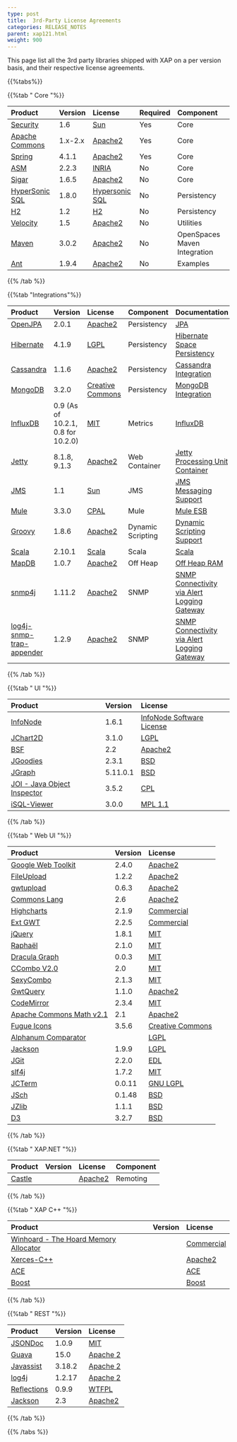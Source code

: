 ```yaml
---
type: post
title:  3rd-Party License Agreements 
categories: RELEASE_NOTES
parent: xap121.html
weight: 900
---
```


This page list all the 3rd party libraries shipped with   XAP on a per version basis, and their respective license agreements.


{{%tabs%}}

{{%tab "  Core "%}}


| Product | Version | License | Required | Component |
|:--------|:--------|:--------|:---------|:----------|
| [Security](http://java.sun.com/products/jsse/) |1.6 | [Sun](http://www.opensource.org/licenses/sunpublic.php) | Yes | Core |
| [Apache Commons](http://jakarta.apache.org/commons/) | 1.x-2.x | [Apache2](http://www.apache.org/licenses/LICENSE-2.0.html) | Yes | Core |
| [Spring](http://www.springframework.org/about) | 4.1.1 | [Apache2](http://www.apache.org/licenses/LICENSE-2.0.html) | Yes | Core |
| [ASM](http://asm.objectweb.org/doc/tutorial.html) | 2.2.3 | [INRIA](http://asm.objectweb.org/license.html) | No | Core |
| [Sigar](http://support.hyperic.com/display/SIGAR/Home) | 1.6.5 | [Apache2](http://support.hyperic.com/display/SIGAR/Home#Home-license) | No | Core |
| [HyperSonic SQL](http://www.hsqldb.org/) | 1.8.0 | [Hypersonic SQL](http://www.hsqldb.org/web/hsqlLicense.html) | No | Persistency |
| [H2](http://www.h2database.com/) | 1.2 | [H2](http://www.h2database.com/html/license.html) | No | Persistency |
| [Velocity](http://velocity.apache.org/) | 1.5 | [Apache2](http://www.apache.org/licenses/LICENSE-2.0.html) | No | Utilities |
| [Maven](http://maven.apache.org/) | 3.0.2| [Apache2](http://maven.apache.org/license.html) | No | OpenSpaces Maven Integration |
| [Ant](http://ant.apache.org/) | 1.9.4 | [Apache2](http://www.apache.org/licenses/LICENSE-2.0.html) | No | Examples |

{{% /tab %}}

{{%tab "Integrations"%}}


| Product | Version | License | Component | Documentation |
|:--------|:--------|:--------|:----------|:--------------|
|[OpenJPA](http://openjpa.apache.org/)      | 2.0.1 | [Apache2](http://openjpa.apache.org/license.html)          | Persistency | [JPA](/xap121/jpa-api-overview.html) |
|[Hibernate](http://www.hibernate.org/orm/) | 4.1.9 | [LGPL](http://hibernate.org/community/license/)            | Persistency | [Hibernate Space Persistency](/xap121/hibernate-space-persistency.html) |
|[Cassandra](http://cassandra.apache.org/)  | 1.1.6 | [Apache2](http://www.apache.org/licenses/LICENSE-2.0.html) |Persistency | [Cassandra Integration](/xap121/cassandra.html) |
|[MongoDB](http://www.mongodb.org/)         | 3.2.0 | [Creative Commons](http://creativecommons.org/licenses/by-nc-sa/3.0/) | Persistency | [MongoDB Integration](/xap121/mongodb.html) |
|[InfluxDB](https://influxdata.com/) | 0.9 (As of 10.2.1, 0.8 for 10.2.0) | [MIT](https://influxdb.com/docs/v0.9/about/licenses.html) | Metrics | [InfluxDB](/xap121adm/metrics-influxdb-reporter.html) |
|[Jetty](http://eclipse.org/jetty/)         | 8.1.8, 9.1.3 | [Apache2](http://www.eclipse.org/jetty/licenses.php) | Web Container | [Jetty Processing Unit Container](/xap121/web-jetty-processing-unit-container.html) |
|[JMS](http://java.sun.com/products/jms/)   | 1.1 | [Sun](http://www.opensource.org/licenses/sunpublic.php) | JMS | [JMS Messaging Support](/xap121/messaging-support.html) |
|[Mule](http://www.mulesoft.org/)           | 3.3.0 | [CPAL](http://www.mulesoft.org/licensing-mule-esb) | Mule | [Mule ESB](/xap121/mule-esb.html) |
|[Groovy](http://groovy-lang.org/)          | 1.8.6 | [Apache2](http://svn.codehaus.org/groovy/trunk/groovy/groovy-core/LICENSE.txt) | Dynamic Scripting | [Dynamic Scripting Support](/xap121/task-dynamic-language.html)|
|[Scala](http://www.scala-lang.org/)        | 2.10.1 | [Scala](http://www.scala-lang.org/license.html) | Scala | [Scala](/xap121/scala.html) |
|[MapDB](http://www.mapdb.org/)             | 1.0.7 | [Apache2](https://github.com/jankotek/MapDB/blob/master/license.txt) | Off Heap | [Off Heap RAM](/xap121adm/memoryxtend-ohr.html) |
|[snmp4j](http://www.snmp4j.org/)           | 1.11.2 | [Apache2](http://www.snmp4j.org/LICENSE-2_0.txt) | SNMP | [SNMP Connectivity via Alert Logging Gateway](/xap121/snmp-connectivity-via-alert-logging-gateway.html) |
|[log4j-snmp-trap-appender](http://code.google.com/p/log4j-snmp-trap-appender/) | 1.2.9 | [Apache2](http://www.apache.org/licenses/LICENSE-2.0.html) | SNMP | [SNMP Connectivity via Alert Logging Gateway](/xap121/snmp-connectivity-via-alert-logging-gateway.html)  |

{{% /tab %}}

{{%tab "  UI "%}}


| Product | Version | License |
|:--------|:--------|:--------|
| [InfoNode](http://www.infonode.net/) | 1.6.1 | [InfoNode Software License](http://www.infonode.net/index.html?idwlicense) |
| [JChart2D](http://jchart2d.sourceforge.net/index.shtml) | 3.1.0 | [LGPL](http://www.gnu.org/copyleft/lesser.txt) |
| [BSF](http://jakarta.apache.org/bsf/) | 2.2 | [Apache2](http://www.apache.org/licenses/LICENSE-2.0.html) |
| [JGoodies](http://www.jgoodies.com/) | 2.3.1 | [BSD](http://www.opensource.org/licenses/bsd-license.html) |
| [JGraph](http://www.jgraph.com/) | 5.11.0.1 | [BSD](http://www.jgraph.com/license.html) |
| [JOI - Java Object Inspector](http://www.programmers-friend.org/JOI/) | 3.5.2 | [CPL](http://www.programmers-friend.org/cpl-v10.html) |
| [iSQL-Viewer](http://isql.sourceforge.net/) | 3.0.0 | [MPL 1.1](http://www.mozilla.org/MPL/) |

{{% /tab %}}

{{%tab "  Web UI "%}}


| Product | Version | License |
|:--------|:--------|:--------|
| [Google Web Toolkit](http://code.google.com/webtoolkit/) | 2.4.0 | [Apache2](http://code.google.com/webtoolkit/terms.html) |
| [FileUpload](http://commons.apache.org/fileupload/) | 1.2.2 | [Apache2](http://www.apache.org/licenses/) |
| [gwtupload](http://code.google.com/p/gwtupload/) | 0.6.3 | [Apache2](http://www.apache.org/licenses/LICENSE-2.0) |
| [Commons Lang](http://commons.apache.org/lang/) | 2.6 | [Apache2](http://www.apache.org/licenses/) |
| [Highcharts](http://www.highcharts.com/products/highcharts) | 2.1.9 | [Commercial](http://highsoft.com/legal/Highslide-Software-License-1-3.pdf) |
| [Ext GWT](http://www.sencha.com/products/) | 2.2.5 | [Commercial](http://www.sencha.com/products/extjs/license/) |
| [jQuery](http://www.jquery.com/) | 1.8.1 | [MIT](https://github.com/jquery/jquery/blob/master/MIT-LICENSE.txt) |
| [Raphaël](http://www.raphaeljs.com/) | 2.1.0 | [MIT](http://raphaeljs.com/license.html) |
| [Dracula Graph](http://www.graphdracula.net/) | 0.0.3 | [MIT](http://www.opensource.org/licenses/mit-license.php) |
| [CCombo V2.0](http://www.christsam.blogspot.com/2011/05/ccombo-v20.html) | 2.0 | [MIT](http://www.opensource.org/licenses/mit-license.php) |
| [SexyCombo](http://vladimir-k.blogspot.com/2009/02/sexy-combo-jquery-plugin.html) | 2.1.3 | [MIT](http://www.opensource.org/licenses/mit-license.php) |
| [GwtQuery](http://code.google.com/p/gwtquery/) | 1.1.0 | [Apache2](http://www.apache.org/licenses/LICENSE-2.0) |
| [CodeMirror](http://codemirror.net/) | 2.3.4 | [MIT](http://codemirror.net/LICENSE) |
| [Apache Commons Math v2.1](http://commons.apache.org/math) | 2.1 | [Apache2](http://www.apache.org/licenses/LICENSE-2.0) |
| [Fugue Icons](http://p.yusukekamiyamane.com/) | 3.5.6 | [Creative Commons](http://p.yusukekamiyamane.com/) |
| [Alphanum Comparator](http://www.davekoelle.com/alphanum.html) | | [LGPL](http://www.gnu.org/licenses/lgpl.html) |
| [Jackson](http://wiki.fasterxml.com/JacksonHome) | 1.9.9 | [LGPL](http://www.gnu.org/licenses/lgpl.html) |
| [JGit](http://www.eclipse.org/jgit/) | 2.2.0 | [EDL](http://www.eclipse.org/org/documents/edl-v10.php) |
| [slf4j](http://www.slf4j.org/) | 1.7.2 | [MIT](http://www.slf4j.org/license.html) |
| [JCTerm](http://www.jcraft.com/jcterm/) | 0.0.11 | [GNU LGPL](http://www.gnu.org/licenses/lgpl.html) |
| [JSch](http://www.jcraft.com/jsch/) | 0.1.48 | [BSD](http://www.jcraft.com/jsch/LICENSE.txt) |
| [JZlib](http://www.jcraft.com/jzlib/) | 1.1.1 | [BSD](http://www.jcraft.com/jsch/LICENSE.txt) |
| [D3](http://d3js.org/) | 3.2.7 | [BSD](http://opensource.org/licenses/BSD-3-Clause) |

{{% /tab %}}

{{%tab "  XAP.NET "%}}


| Product | Version | License | Component |
|:--------|:--------|:--------|:----------|
| [Castle](http://www.castleproject.org/) | | [Apache2](http://www.apache.org/licenses/LICENSE-2.0.html) | Remoting |

{{% /tab %}}

{{%tab "  XAP C++ "%}}


| Product | Version | License |
|:--------|:--------|:--------|
| [Winhoard - The Hoard Memory Allocator](http://www.cs.umass.edu/~emery/hoard/hoard-documentation.html) | | [Commercial](http://www.otc.utexas.edu) |
| [Xerces-C++](http://xerces.apache.org/xerces-c/) | | [Apache2](http://www.apache.org/licenses/LICENSE-2.0.html) |
| [ACE](http://www.cs.wustl.edu/~schmidt/ACE.html) | | [ACE](http://www.cs.wustl.edu/~schmidt/ACE-copying.html) |
| [Boost](http://www.boost.org/) | | [Boost](http://www.boost.org/more/license_info.html) |

{{% /tab %}}

{{%tab "  REST "%}}


| Product | Version | License |
|:--------|:--------|:--------|
| [JSONDoc](http://jsondoc.org/) | 1.0.9 | [MIT](http://www.opensource.org/licenses/mit-license.php) |
| [Guava](https://code.google.com/p/guava-libraries/) | 15.0 | [Apache 2](http://www.opensource.org/licenses/mit-license.php) |
| [Javassist](http://www.csg.ci.i.u-tokyo.ac.jp/~chiba/javassist/) | 3.18.2 | [Apache 2](http://www.opensource.org/licenses/mit-license.php) |
| [log4j](https://logging.apache.org/) | 1.2.17 | [Apache 2](http://www.opensource.org/licenses/mit-license.php) |
| [Reflections](https://code.google.com/p/reflections/) | 0.9.9 | [WTFPL](http://www.wtfpl.net/about/) |
| [Jackson](http://wiki.fasterxml.com/JacksonHome) | 2.3 | [Apache2](http://www.apache.org/licenses/LICENSE-2.0.html) |

{{% /tab %}}

{{% /tabs %}}
